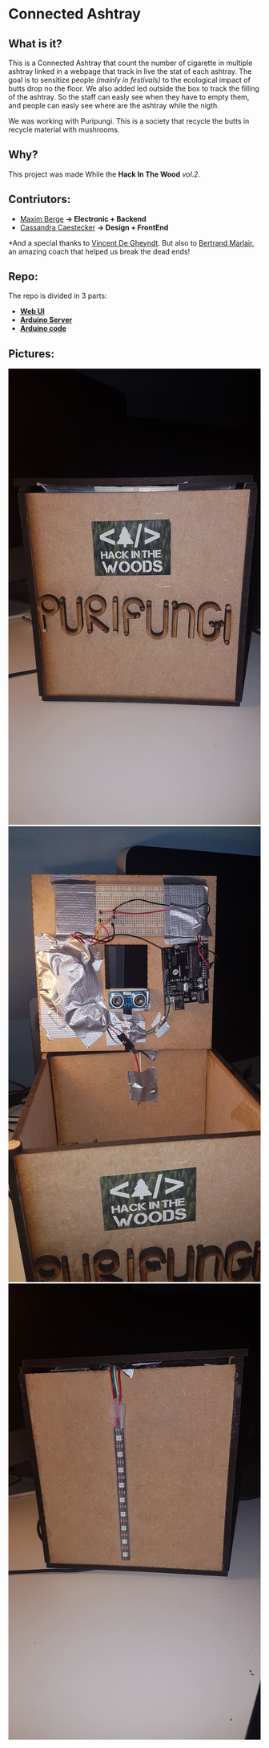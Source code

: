 # Connected Ashtray

## What is it?

This is a Connected Ashtray that count the number of cigarette in multiple ashtray linked in a webpage that track in live the stat of each ashtray.
The goal is to sensitize people *(mainly in festivals)* to the ecological impact of butts drop no the floor.
We also added led outside the box to track the filling of the ashtray. So the staff can easly see when they have to empty them, and people can easly see where are the ashtray while the nigth.

We was working with Puripungi. This is a society that recycle the butts in recycle material with mushrooms.

## Why?
This project was made While the **Hack In The Wood** *vol.2*. 

## Contriutors:
- [Maxim Berge](https://www.linkedin.com/in/maxim-berge-94b486179/) **-> Electronic + Backend**
- [Cassandra Caestecker](https://www.linkedin.com/in/cassandra-caestecker/) **-> Design + FrontEnd**

*And a special thanks to [Vincent De Gheyndt](https://www.linkedin.com/in/vincent-de-gheyndt/).
But also to [Bertrand Marlair](https://www.linkedin.com/in/bertrand-marlair/), an amazing coach that helped us break the dead ends!

## Repo:

The repo is divided in 3 parts:

- [**Web UI**](./Web-UI)
- [**Arduino Server**](./Server-Arduino)
- [**Arduino code**](./Arduino-code)


## Pictures:

![Front of the box](./assets/front-box.jpg)
![inside the box](./assets/inside-the-box.jpg)
![Back of the box](./assets/back-box.jpg)
